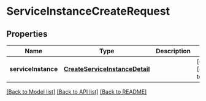 # ServiceInstanceCreateRequest
## Properties

Name | Type | Description | Notes
------------ | ------------- | ------------- | -------------
**serviceInstance** | [**CreateServiceInstanceDetail**](CreateServiceInstanceDetail.md) |  | [optional] [default to null]

[[Back to Model list]](../README.md#documentation-for-models) [[Back to API list]](../README.md#documentation-for-api-endpoints) [[Back to README]](../README.md)

